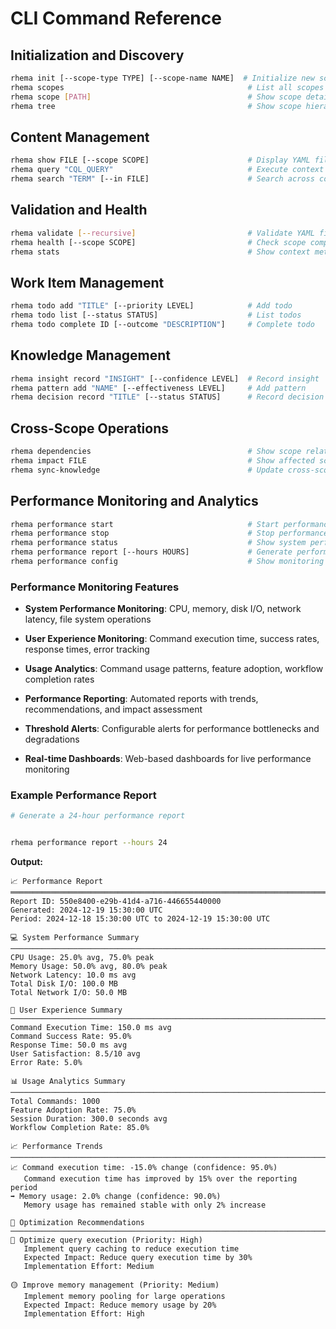 # CLI Command Reference


## Initialization and Discovery


```bash
rhema init [--scope-type TYPE] [--scope-name NAME]  # Initialize new scope
rhema scopes                                         # List all scopes
rhema scope [PATH]                                   # Show scope details
rhema tree                                           # Show scope hierarchy
```

## Content Management


```bash
rhema show FILE [--scope SCOPE]                      # Display YAML file content
rhema query "CQL_QUERY"                              # Execute context query
rhema search "TERM" [--in FILE]                      # Search across context files
```

## Validation and Health


```bash
rhema validate [--recursive]                         # Validate YAML files
rhema health [--scope SCOPE]                         # Check scope completeness
rhema stats                                          # Show context metrics
```

## Work Item Management


```bash
rhema todo add "TITLE" [--priority LEVEL]            # Add todo
rhema todo list [--status STATUS]                    # List todos
rhema todo complete ID [--outcome "DESCRIPTION"]     # Complete todo
```

## Knowledge Management


```bash
rhema insight record "INSIGHT" [--confidence LEVEL]  # Record insight
rhema pattern add "NAME" [--effectiveness LEVEL]     # Add pattern
rhema decision record "TITLE" [--status STATUS]      # Record decision
```

## Cross-Scope Operations


```bash
rhema dependencies                                   # Show scope relationships
rhema impact FILE                                    # Show affected scopes
rhema sync-knowledge                                 # Update cross-scope references
```

## Performance Monitoring and Analytics


```bash
rhema performance start                              # Start performance monitoring
rhema performance stop                               # Stop performance monitoring
rhema performance status                             # Show system performance status
rhema performance report [--hours HOURS]             # Generate performance report
rhema performance config                             # Show monitoring configuration
```

### Performance Monitoring Features


- **System Performance Monitoring**: CPU, memory, disk I/O, network latency, file system operations

- **User Experience Monitoring**: Command execution time, success rates, response times, error tracking

- **Usage Analytics**: Command usage patterns, feature adoption, workflow completion rates

- **Performance Reporting**: Automated reports with trends, recommendations, and impact assessment

- **Threshold Alerts**: Configurable alerts for performance bottlenecks and degradations

- **Real-time Dashboards**: Web-based dashboards for live performance monitoring

### Example Performance Report


```bash
# Generate a 24-hour performance report


rhema performance report --hours 24
```

**Output:**
```
📈 Performance Report
═══════════════════════════════════════════════════════════════════════════════
Report ID: 550e8400-e29b-41d4-a716-446655440000
Generated: 2024-12-19 15:30:00 UTC
Period: 2024-12-18 15:30:00 UTC to 2024-12-19 15:30:00 UTC

💻 System Performance Summary
──────────────────────────────────────────────────────────────────────────────
CPU Usage: 25.0% avg, 75.0% peak
Memory Usage: 50.0% avg, 80.0% peak
Network Latency: 10.0 ms avg
Total Disk I/O: 100.0 MB
Total Network I/O: 50.0 MB

👤 User Experience Summary
──────────────────────────────────────────────────────────────────────────────
Command Execution Time: 150.0 ms avg
Command Success Rate: 95.0%
Response Time: 50.0 ms avg
User Satisfaction: 8.5/10 avg
Error Rate: 5.0%

📊 Usage Analytics Summary
──────────────────────────────────────────────────────────────────────────────
Total Commands: 1000
Feature Adoption Rate: 75.0%
Session Duration: 300.0 seconds avg
Workflow Completion Rate: 85.0%

📈 Performance Trends
──────────────────────────────────────────────────────────────────────────────
📈 Command execution time: -15.0% change (confidence: 95.0%)
   Command execution time has improved by 15% over the reporting period
➡️ Memory usage: 2.0% change (confidence: 90.0%)
   Memory usage has remained stable with only 2% increase

🔧 Optimization Recommendations
──────────────────────────────────────────────────────────────────────────────
🔴 Optimize query execution (Priority: High)
   Implement query caching to reduce execution time
   Expected Impact: Reduce query execution time by 30%
   Implementation Effort: Medium

🟡 Improve memory management (Priority: Medium)
   Implement memory pooling for large operations
   Expected Impact: Reduce memory usage by 20%
   Implementation Effort: High
``` 